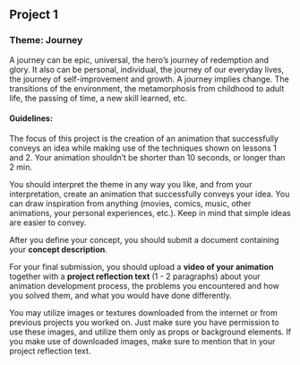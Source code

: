 ## Project 1

### Theme:  Journey
	
A journey can be epic, universal, the hero’s journey of redemption and glory. It also can be personal, individual, the journey of our everyday lives, the journey of self-improvement and growth. A journey implies change. The transitions of the environment, the metamorphosis from childhood to adult life, the passing of time, a new skill learned, etc.


#### Guidelines:

The focus of this project is the creation of an animation that successfully conveys an idea while making use of the techniques shown on lessons 1 and 2. Your animation shouldn’t be shorter than 10 seconds, or longer than 2 min.

You should interpret the theme in any way you like, and from your interpretation, create an animation that successfully conveys your idea. You can draw inspiration from anything (movies, comics, music, other animations, your personal experiences, etc.). Keep in mind that simple ideas are easier to convey.

After you define your concept, you should submit a document containing your **concept description**.

For your final submission, you should upload a **video of your animation** together with a **project reflection text** (1 - 2 paragraphs) about your animation development process, the problems you encountered and how you solved them, and what you would have done differently.

You may utilize images or textures downloaded from the internet or from previous projects you worked on. Just make sure you have permission to use these images, and utilize them only as props or background elements. If you make use of downloaded images, make sure to mention that in your project reflection text.




